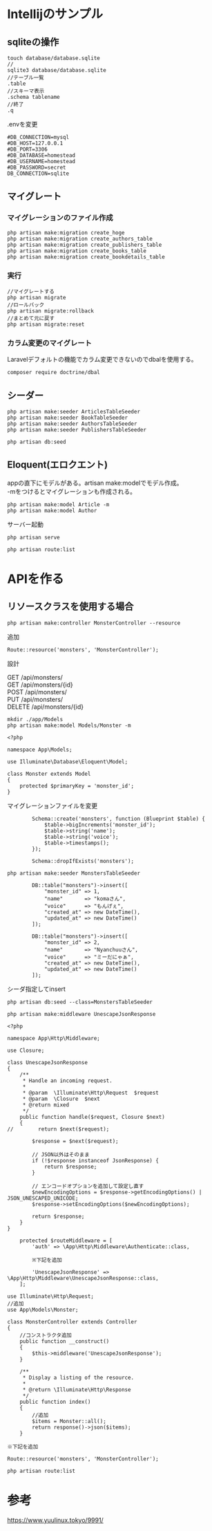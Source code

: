 
# Intellijのサンプル


## sqliteの操作


```
touch database/database.sqlite
//
sqlite3 database/database.sqlite
//テーブル一覧
.table
//スキーマ表示
.schema tablename
//終了
.q
```

.envを変更

```
#DB_CONNECTION=mysql
#DB_HOST=127.0.0.1
#DB_PORT=3306
#DB_DATABASE=homestead
#DB_USERNAME=homestead
#DB_PASSWORD=secret
DB_CONNECTION=sqlite
```

## マイグレート

### マイグレーションのファイル作成

```
php artisan make:migration create_hoge
php artisan make:migration create_authors_table
php artisan make:migration create_publishers_table
php artisan make:migration create_books_table
php artisan make:migration create_bookdetails_table
```

### 実行

```
//マイグレートする
php artisan migrate
//ロールバック
php artisan migrate:rollback
//まとめて元に戻す
php artisan migrate:reset
```

### カラム変更のマイグレート

Laravelデフォルトの機能でカラム変更できないのでdbalを使用する。


```
composer require doctrine/dbal
```

## シーダー


```
php artisan make:seeder ArticlesTableSeeder
php artisan make:seeder BookTableSeeder
php artisan make:seeder AuthorsTableSeeder
php artisan make:seeder PublishersTableSeeder

php artisan db:seed
```

## Eloquent(エロクエント)

appの直下にモデルがある。artisan make:modelでモデル作成。    
-mをつけるとマイグレーションも作成される。    


```
php artisan make:model Article -m
php artisan make:model Author
```


サーバー起動

```
php artisan serve
```


```
php artisan route:list
```


# APIを作る

## リソースクラスを使用する場合


```
php artisan make:controller MonsterController --resource
```

追加

```php:routes/api.php
Route::resource('monsters', 'MonsterController');
```

設計

GET /api/monsters/    
GET /api/monsters/{id}    
POST /api/monsters/    
PUT /api/monsters/    
DELETE /api/monsters/{id}    


```
mkdir ./app/Models
php artisan make:model Models/Monster -m
```

```php:app/Models/Monster.php
<?php

namespace App\Models;

use Illuminate\Database\Eloquent\Model;

class Monster extends Model
{
    protected $primaryKey = 'monster_id';
}

```

マイグレーションファイルを変更


```
        Schema::create('monsters', function (Blueprint $table) {
            $table->bigIncrements('monster_id');
            $table->string('name');
            $table->string('voice');
            $table->timestamps();
        });
        
        Schema::dropIfExists('monsters');
```


```
php artisan make:seeder MonstersTableSeeder
```


```
        DB::table("monsters")->insert([
            "monster_id" => 1,
            "name"       => "komaさん",
            "voice"      => "もんげぇ",
            "created_at" => new DateTime(),
            "updated_at" => new DateTime()
        ]);
 
        DB::table("monsters")->insert([
            "monster_id" => 2,
            "name"       => "Nyanchuuさん",
            "voice"      => "ミーだにゃぁ",
            "created_at" => new DateTime(),
            "updated_at" => new DateTime()
        ]);
```

シーダ指定してinsert

```
php artisan db:seed --class=MonstersTableSeeder
```


```
php artisan make:middleware UnescapeJsonResponse
```

```php:app/Http/Middleware/UnescapeJsonResponse.php
<?php

namespace App\Http\Middleware;

use Closure;

class UnescapeJsonResponse
{
    /**
     * Handle an incoming request.
     *
     * @param  \Illuminate\Http\Request  $request
     * @param  \Closure  $next
     * @return mixed
     */
    public function handle($request, Closure $next)
    {
//        return $next($request);

        $response = $next($request);

        // JSON以外はそのまま
        if (!$response instanceof JsonResponse) {
            return $response;
        }

        // エンコードオプションを追加して設定し直す
        $newEncodingOptions = $response->getEncodingOptions() | JSON_UNESCAPED_UNICODE;
        $response->setEncodingOptions($newEncodingOptions);

        return $response;
    }
}

```


```php:app/Http/Kernel.php
    protected $routeMiddleware = [
        'auth' => \App\Http\Middleware\Authenticate::class,
        
        ※下記を追加
        
        'UnescapeJsonResponse' => \App\Http\Middleware\UnescapeJsonResponse::class,
    ];
```



```php:app/Http/Controllers/MonsterController.php
use Illuminate\Http\Request;
//追加
use App\Models\Monster;

class MonsterController extends Controller
{
    //コンストラクタ追加
    public function __construct()
    {
        $this->middleware('UnescapeJsonResponse');
    }

    /**
     * Display a listing of the resource.
     *
     * @return \Illuminate\Http\Response
     */
    public function index()
    {
        //追加
        $items = Monster::all();
        return response()->json($items);
    }
```

```php:routes/api.php
※下記を追加
 
Route::resource('monsters', 'MonsterController');
```


```
php artisan route:list
```


# 参考


https://www.yuulinux.tokyo/9991/
